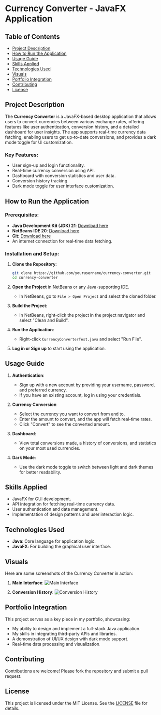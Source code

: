 # Currency Converter - JavaFX Application

## Table of Contents
- [Project Description](#project-description)
- [How to Run the Application](#how-to-run-the-application)
- [Usage Guide](#usage-guide)
- [Skills Applied](#skills-applied)
- [Technologies Used](#technologies-used)
- [Visuals](#visuals)
- [Portfolio Integration](#portfolio-integration)
- [Contributing](#contributing)
- [License](#license)

## Project Description
The **Currency Converter** is a JavaFX-based desktop application that allows users to convert currencies between various exchange rates, offering features like user authentication, conversion history, and a detailed dashboard for user insights. The app supports real-time currency data fetching, enabling users to get up-to-date conversions, and provides a dark mode toggle for UI customization.

### Key Features:
- User sign-up and login functionality.
- Real-time currency conversion using API.
- Dashboard with conversion statistics and user data.
- Conversion history tracking.
- Dark mode toggle for user interface customization.

## How to Run the Application

### Prerequisites:
- **Java Development Kit (JDK) 21**: [Download here](https://www.oracle.com/java/technologies/javase-jdk21-downloads.html)
- **NetBeans IDE 20**: [Download here](https://netbeans.apache.org/download/)
- **Git**: [Download here](https://git-scm.com/)
- An internet connection for real-time data fetching.

### Installation and Setup:
1. **Clone the Repository**:
   ```bash
   git clone https://github.com/yourusername/currency-converter.git
   cd currency-converter
2. **Open the Project** in NetBeans or any Java-supporting IDE.
   - In NetBeans, go to `File > Open Project` and select the cloned folder.

3. **Build the Project**:
   - In NetBeans, right-click the project in the project navigator and select "Clean and Build".

4. **Run the Application**:
   - Right-click `CurrencyConverterTest.java` and select "Run File".

5. **Log in or Sign up** to start using the application.

## Usage Guide

1. **Authentication**:
   - Sign up with a new account by providing your username, password, and preferred currency.
   - If you have an existing account, log in using your credentials.

2. **Currency Conversion**:
   - Select the currency you want to convert from and to.
   - Enter the amount to convert, and the app will fetch real-time rates.
   - Click "Convert" to see the converted amount.

3. **Dashboard**:
   - View total conversions made, a history of conversions, and statistics on your most used currencies.

4. **Dark Mode**:
   - Use the dark mode toggle to switch between light and dark themes for better readability.

## Skills Applied
- JavaFX for GUI development.
- API integration for fetching real-time currency data.
- User authentication and data management.
- Implementation of design patterns and user interaction logic.

## Technologies Used
- **Java**: Core language for application logic.
- **JavaFX**: For building the graphical user interface.

## Visuals
Here are some screenshots of the Currency Converter in action:

1. **Main Interface**:
   ![Main Interface](path/to/screenshot1.png)
   
2. **Conversion History**:
   ![Conversion History](path/to/screenshot2.png)

## Portfolio Integration
This project serves as a key piece in my portfolio, showcasing:
- My ability to design and implement a full-stack Java application.
- My skills in integrating third-party APIs and libraries.
- A demonstration of UI/UX design with dark mode support.
- Real-time data processing and visualization.

## Contributing
Contributions are welcome! Please fork the repository and submit a pull request.

## License
This project is licensed under the MIT License. See the [LICENSE](LICENSE) file for details.
